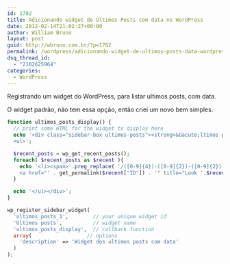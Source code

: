 ```yaml
---
id: 1782
title: Adicionando widget de Últimos Posts com data no WordPress
date: 2012-02-14T21:02:27+00:00
author: William Bruno
layout: post
guid: http://wbruno.com.br/?p=1782
permalink: /wordpress/adicionando-widget-de-ultimos-posts-data-wordpress/
dsq_thread_id:
  - "2102625964"
categories:
  - WordPress
---
```

Registrando um widget do WordPress, para listar ultimos posts, com data.

O widget padrão, não tem essa opção, então criei um novo bem simples.

<!--more-->

``` php
function ultimos_posts_display() {
  // print some HTML for the widget to display here
  echo '<div class="sidebar-box ultimos-posts"><strong>&Uacute;ltimos posts</strong>
  <ul>';

  $recent_posts = wp_get_recent_posts();
  foreach( $recent_posts as $recent ){
    echo '<li><span>'.preg_replace( '/([0-9]{4})-([0-9]{2})-([0-9]{2})([\s0-9:]+)?/', '$3-$2-$1', $recent['post_date'] ).'</span>
    <a href="' . get_permalink($recent["ID"]) . '" title="Look '.$recent["post_title"].'" >' .   $recent["post_title"].'</a></li> ';
  }

  echo '</ul></div>';
}

wp_register_sidebar_widget(
  'ultimos_posts_1',        // your unique widget id
  'Ultimos posts',          // widget name
  'ultimos_posts_display',  // callback function
  array(                  // options
    'description' => 'Widget dos ultimos posts com data'
  )
);
```
